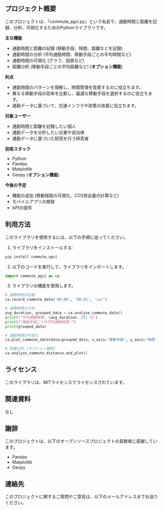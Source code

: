 ## プロジェクト概要

このプロジェクトは、「commute_agci.py」という名前で、通勤時間と距離を記録、分析、可視化するためのPythonライブラリです。

**主な機能**

* 通勤時間と距離の記録 (移動手段、時間、距離などを記録)
* 通勤時間の分析 (平均通勤時間、移動手段ごとの平均時間など)
* 通勤時間の可視化 (グラフ、図表など)
* 距離分析 (移動手段ごとの平均距離など) (**オプション機能**)

**利点**

* 通勤時間のパターンを理解し、時間管理を改善するのに役立ちます。
* 異なる移動手段の効率を比較し、最適な移動手段を選択するのに役立ちます。
* 通勤データに基づいて、交通インフラや政策の改善に役立ちます。

**対象ユーザー**

* 通勤時間と距離を記録したい個人
* 通勤データを分析したい企業や自治体
* 通勤データに基づいた研究を行う研究者

**技術スタック**

* Python
* Pandas
* Matplotlib
* Geopy (**オプション機能**)

**今後の予定**

* 機能の追加 (移動経路の可視化、CO2排出量の計算など)
* モバイルアプリの開発
* APIの提供

## 利用方法

このライブラリを使用するには、以下の手順に従ってください。

1. ライブラリをインストールする:

```bash
pip install commute_agci
```

2. 以下のコードを実行して、ライブラリをインポートします。

```python
import commute_agci as ca
```

3. ライブラリの機能を使用します。

```python
# 通勤時間の記録
ca.record_commute_data('08:00', '08:45', 'car')

# 通勤時間の分析
avg_duration, grouped_data = ca.analyze_commute_data()
print(f"平均通勤時間: {avg_duration:.2f} 分")
print(f"移動手段ごとの平均通勤時間:")
print(grouped_data)

# 通勤時間の可視化
ca.plot_commute_data(data=grouped_data, x_axis='移動手段', y_axis='時間', title='移動手段ごとの平均通勤時間')

# 距離分析 (オプション機能)
ca.analyze_commute_distance_and_plot()
```

## ライセンス

このライブラリは、MITライセンスでライセンスされています。

## 関連資料
なし
## 謝辞

このプロジェクトは、以下のオープンソースプロジェクトの貢献者に感謝しています。

* Pandas
* Matplotlib
* Geopy

## 連絡先

このプロジェクトに関するご質問やご意見は、以下のメールアドレスまでお送りください。

